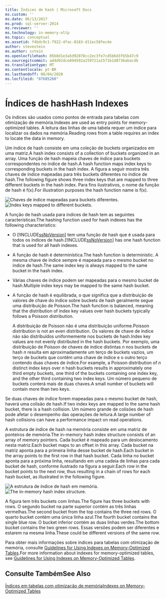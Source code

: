 ```yaml
---
title: Índices de hash | Microsoft Docs
ms.custom: ''
ms.date: 06/13/2017
ms.prod: sql-server-2014
ms.reviewer: ''
ms.technology: in-memory-oltp
ms.topic: conceptual
ms.assetid: f4bdc9c1-7922-4fac-8183-d11ec58fec4e
author: stevestein
ms.author: sstein
ms.openlocfilehash: 05b8d1e3a5d92078cc2ec3fe7cd5b6d3fb5b47c9
ms.sourcegitcommit: ad4d92dce894592a259721a1571b1d8736abacdb
ms.translationtype: MT
ms.contentlocale: pt-BR
ms.lasthandoff: 08/04/2020
ms.locfileid: "87685260"
---
```

# <a name="hash-indexes"></a><span data-ttu-id="7ffe7-102">Índices de hash</span><span class="sxs-lookup"><span data-stu-id="7ffe7-102">Hash Indexes</span></span>
  <span data-ttu-id="7ffe7-103">Os índices são usados como pontos de entrada para tabelas com otimização de memória.</span><span class="sxs-lookup"><span data-stu-id="7ffe7-103">Indexes are used as entry points for memory-optimized tables.</span></span> <span data-ttu-id="7ffe7-104">A leitura das linhas de uma tabela requer um índice para localizar os dados na memória.</span><span class="sxs-lookup"><span data-stu-id="7ffe7-104">Reading rows from a table requires an index to locate the data in memory.</span></span>  
  
 <span data-ttu-id="7ffe7-105">Um índice de hash consiste em uma coleção de buckets organizados em uma matriz.</span><span class="sxs-lookup"><span data-stu-id="7ffe7-105">A hash index consists of a collection of buckets organized in an array.</span></span> <span data-ttu-id="7ffe7-106">Uma função de hash mapeia chaves de índice para buckets correspondentes no índice de hash.</span><span class="sxs-lookup"><span data-stu-id="7ffe7-106">A hash function maps index keys to corresponding buckets in the hash index.</span></span> <span data-ttu-id="7ffe7-107">A figura a seguir mostra três chaves de índice mapeadas para três buckets diferentes no índice de hash.</span><span class="sxs-lookup"><span data-stu-id="7ffe7-107">The following figure shows three index keys that are mapped to three different buckets in the hash index.</span></span> <span data-ttu-id="7ffe7-108">Para fins ilustrativos, o nome da função de hash é f(x).</span><span class="sxs-lookup"><span data-stu-id="7ffe7-108">For illustration purposes the hash function name is f(x).</span></span>  
  
 <span data-ttu-id="7ffe7-109">![Chaves de índice mapeadas para buckets diferentes.](../../2014/database-engine/media/hekaton-tables-2.gif "Chaves de índice mapeadas para buckets diferentes.")</span><span class="sxs-lookup"><span data-stu-id="7ffe7-109">![Index keys mapped to different buckets.](../../2014/database-engine/media/hekaton-tables-2.gif "Index keys mapped to different buckets.")</span></span>  
  
 <span data-ttu-id="7ffe7-110">A função de hash usada para índices de hash tem as seguintes características:</span><span class="sxs-lookup"><span data-stu-id="7ffe7-110">The hashing function used for hash indexes has the following characteristics:</span></span>  
  
-   <span data-ttu-id="7ffe7-111">O [!INCLUDE[ssNoVersion](../includes/ssnoversion-md.md)] tem uma função de hash que é usada para todos os índices de hash.</span><span class="sxs-lookup"><span data-stu-id="7ffe7-111">[!INCLUDE[ssNoVersion](../includes/ssnoversion-md.md)] has one hash function that is used for all hash indexes.</span></span>  
  
-   <span data-ttu-id="7ffe7-112">A função de hash é determinística.</span><span class="sxs-lookup"><span data-stu-id="7ffe7-112">The hash function is deterministic.</span></span> <span data-ttu-id="7ffe7-113">A mesma chave de índice sempre é mapeada para o mesmo bucket no índice de hash.</span><span class="sxs-lookup"><span data-stu-id="7ffe7-113">The same index key is always mapped to the same bucket in the hash index.</span></span>  
  
-   <span data-ttu-id="7ffe7-114">Várias chaves de índice podem ser mapeadas para o mesmo bucket de hash.</span><span class="sxs-lookup"><span data-stu-id="7ffe7-114">Multiple index keys may be mapped to the same hash bucket.</span></span>  
  
-   <span data-ttu-id="7ffe7-115">A função de hash é equilibrada, o que significa que a distribuição de valores de chave do índice sobre buckets de hash geralmente segue uma distribuição de Poisson.</span><span class="sxs-lookup"><span data-stu-id="7ffe7-115">The hash function is balanced, meaning that the distribution of index key values over hash buckets typically follows a Poisson distribution.</span></span>  
  
     <span data-ttu-id="7ffe7-116">A distribuição de Poisson não é uma distribuição uniforme.</span><span class="sxs-lookup"><span data-stu-id="7ffe7-116">Poisson distribution is not an even distribution.</span></span> <span data-ttu-id="7ffe7-117">Os valores de chave de índice não são distribuídos uniformemente nos buckets de hash.</span><span class="sxs-lookup"><span data-stu-id="7ffe7-117">Index key values are not evenly distributed in the hash buckets.</span></span> <span data-ttu-id="7ffe7-118">Por exemplo, uma distribuição de Poisson de chaves de índice distintas *n* nos buckets de hash *n* resulta em aproximadamente um terço de buckets vazios, um terço de buckets que contêm uma chave de índice e o outro terço contendo duas chaves de índice.</span><span class="sxs-lookup"><span data-stu-id="7ffe7-118">For example, a Poisson distribution of *n* distinct index keys over *n* hash buckets results in approximately one third empty buckets, one third of the buckets containing one index key, and the other third containing two index keys.</span></span> <span data-ttu-id="7ffe7-119">Um número pequeno de buckets conterá mais de duas chaves.</span><span class="sxs-lookup"><span data-stu-id="7ffe7-119">A small number of buckets will contain more than two keys.</span></span>  
  
 <span data-ttu-id="7ffe7-120">Se duas chaves de índice forem mapeadas para o mesmo bucket de hash, haverá uma colisão de hash.</span><span class="sxs-lookup"><span data-stu-id="7ffe7-120">If two index keys are mapped to the same hash bucket, there is a hash collision.</span></span> <span data-ttu-id="7ffe7-121">Um número grande de colisões de hash pode afetar o desempenho das operações de leitura.</span><span class="sxs-lookup"><span data-stu-id="7ffe7-121">A large number of hash collisions can have a performance impact on read operations.</span></span>  
  
 <span data-ttu-id="7ffe7-122">A estrutura de índice de hash na memória consiste em uma matriz de ponteiros de memória.</span><span class="sxs-lookup"><span data-stu-id="7ffe7-122">The in-memory hash index structure consists of an array of memory pointers.</span></span> <span data-ttu-id="7ffe7-123">Cada bucket é mapeado para um deslocamento nesta matriz.</span><span class="sxs-lookup"><span data-stu-id="7ffe7-123">Each bucket maps to an offset in this array.</span></span> <span data-ttu-id="7ffe7-124">Cada bucket na matriz aponta para a primeira linha desse bucket de hash.</span><span class="sxs-lookup"><span data-stu-id="7ffe7-124">Each bucket in the array points to the first row in that hash bucket.</span></span> <span data-ttu-id="7ffe7-125">Cada linha no bucket aponta para a próxima linha, resultando em uma cadeia de linhas para cada bucket de hash, conforme ilustrado na figura a seguir.</span><span class="sxs-lookup"><span data-stu-id="7ffe7-125">Each row in the bucket points to the next row, thus resulting in a chain of rows for each hash bucket, as illustrated in the following figure.</span></span>  
  
 <span data-ttu-id="7ffe7-126">![A estrutura de índice de hash em memória.](../../2014/database-engine/media/hekaton-tables-3.gif "A estrutura de índice de hash em memória.")</span><span class="sxs-lookup"><span data-stu-id="7ffe7-126">![The in-memory hash index structure.](../../2014/database-engine/media/hekaton-tables-3.gif "The in-memory hash index structure.")</span></span>  
  
 <span data-ttu-id="7ffe7-127">A figura tem três buckets com linhas.</span><span class="sxs-lookup"><span data-stu-id="7ffe7-127">The figure has three buckets with rows.</span></span> <span data-ttu-id="7ffe7-128">O segundo bucket na parte superior contém as três linhas vermelhas.</span><span class="sxs-lookup"><span data-stu-id="7ffe7-128">The second bucket from the top contains the three red rows.</span></span> <span data-ttu-id="7ffe7-129">O quarto bucket contém uma única linha azul.</span><span class="sxs-lookup"><span data-stu-id="7ffe7-129">The fourth bucket contains the single blue row.</span></span> <span data-ttu-id="7ffe7-130">O bucket inferior contém as duas linhas verdes.</span><span class="sxs-lookup"><span data-stu-id="7ffe7-130">The bottom bucket contains the two green rows.</span></span> <span data-ttu-id="7ffe7-131">Essas versões podem ser diferentes e estarem na mesma linha.</span><span class="sxs-lookup"><span data-stu-id="7ffe7-131">These could be different versions of the same row.</span></span>  
  
 <span data-ttu-id="7ffe7-132">Para obter mais informações sobre índices para tabelas com otimização de memória, consulte [Guidelines for Using Indexes on Memory-Optimized Tables](../relational-databases/in-memory-oltp/memory-optimized-tables.md).</span><span class="sxs-lookup"><span data-stu-id="7ffe7-132">For more information about indexes for memory-optimized tables, see [Guidelines for Using Indexes on Memory-Optimized Tables](../relational-databases/in-memory-oltp/memory-optimized-tables.md).</span></span>  
  
## <a name="see-also"></a><span data-ttu-id="7ffe7-133">Consulte Também</span><span class="sxs-lookup"><span data-stu-id="7ffe7-133">See Also</span></span>  
 [<span data-ttu-id="7ffe7-134">Índices em tabelas com otimização de memória</span><span class="sxs-lookup"><span data-stu-id="7ffe7-134">Indexes on Memory-Optimized Tables</span></span>](../../2014/database-engine/indexes-on-memory-optimized-tables.md)  
  
  
